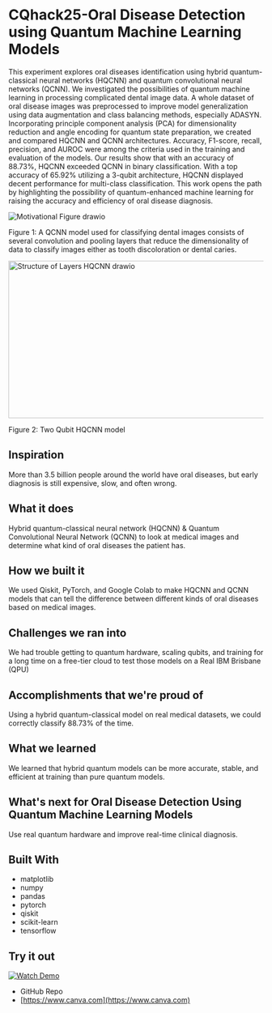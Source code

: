 # CQhack25-Oral Disease Detection using Quantum Machine Learning Models

This experiment explores oral diseases identification using hybrid quantum-classical neural networks (HQCNN) and quantum convolutional neural networks (QCNN). We investigated the possibilities of quantum machine learning in processing complicated dental image data. A whole dataset of oral disease images was preprocessed to improve model generalization using data augmentation and class balancing methods, especially ADASYN. Incorporating principle component analysis (PCA) for dimensionality reduction and angle encoding for quantum state preparation, we created and compared HQCNN and QCNN architectures. Accuracy, F1-score, recall, precision, and AUROC were among the criteria used in the training and evaluation of the models. Our results show that with an accuracy of 88.73%, HQCNN exceeded QCNN in binary classification. With a top accuracy of 65.92% utilizing a 3-qubit architecture, HQCNN displayed decent performance for multi-class classification. This work opens the path by highlighting the possibility of quantum-enhanced machine learning for raising the accuracy and efficiency of oral disease diagnosis.

![Motivational Figure drawio](https://github.com/user-attachments/assets/4824b0db-c45f-4783-8149-7e6be1761a2d)

Figure 1: A QCNN model used for classifying dental images consists of several convolution and pooling layers that reduce the dimensionality of data to classify images either as tooth discoloration or dental caries.

<img width="572" height="311" alt="Structure of Layers HQCNN drawio" src="https://github.com/user-attachments/assets/d1187282-861c-44df-8bdc-0a0e9a5d2d23" />

Figure 2: Two Qubit HQCNN model

## Inspiration

More than 3.5 billion people around the world have oral diseases, but early diagnosis is still expensive, slow, and often wrong.

## What it does

Hybrid quantum-classical neural network (HQCNN) & Quantum Convolutional Neural Network (QCNN) to look at medical images and determine what kind of oral diseases the patient has.

## How we built it

We used Qiskit, PyTorch, and Google Colab to make HQCNN and QCNN models that can tell the difference between different kinds of oral diseases based on medical images.

## Challenges we ran into

We had trouble getting to quantum hardware, scaling qubits, and training for a long time on a free-tier cloud to test those models on a Real IBM Brisbane (QPU)

## Accomplishments that we're proud of

Using a hybrid quantum-classical model on real medical datasets, we could correctly classify 88.73% of the time.

## What we learned

We learned that hybrid quantum models can be more accurate, stable, and efficient at training than pure quantum models.

## What's next for Oral Disease Detection Using Quantum Machine Learning Models

Use real quantum hardware and improve real-time clinical diagnosis.

## Built With

* matplotlib
* numpy
* pandas
* pytorch
* qiskit
* scikit-learn
* tensorflow

## Try it out

[![Watch Demo](https://img.youtube.com/vi/amcMESB1q9s/0.jpg)](https://youtu.be/amcMESB1q9s)

* GitHub Repo
* [https://www.canva.com](https://www.canva.com)
